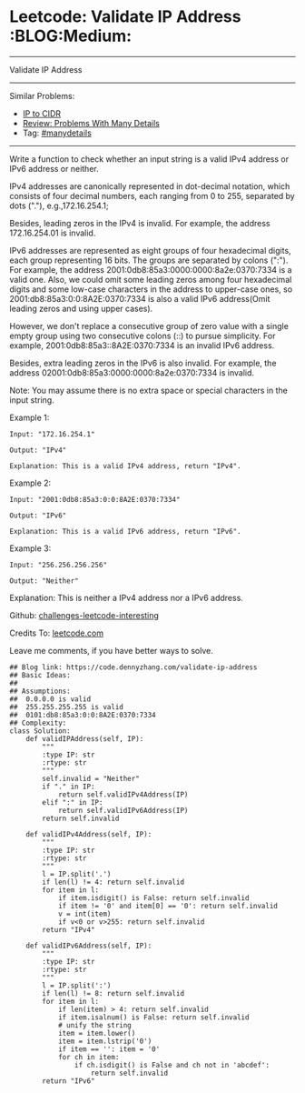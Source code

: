 # Leetcode: Validate IP Address     :BLOG:Medium:


---

Validate IP Address  

---

Similar Problems:  
-   [IP to CIDR](https://code.dennyzhang.com/ip-to-cidr)
-   [Review: Problems With Many Details](https://code.dennyzhang.com/review-manydetails)
-   Tag: [#manydetails](https://code.dennyzhang.com/tag/manydetails)

---

Write a function to check whether an input string is a valid IPv4 address or IPv6 address or neither.  

IPv4 addresses are canonically represented in dot-decimal notation, which consists of four decimal numbers, each ranging from 0 to 255, separated by dots ("."), e.g.,172.16.254.1;  

Besides, leading zeros in the IPv4 is invalid. For example, the address 172.16.254.01 is invalid.  

IPv6 addresses are represented as eight groups of four hexadecimal digits, each group representing 16 bits. The groups are separated by colons (":"). For example, the address 2001:0db8:85a3:0000:0000:8a2e:0370:7334 is a valid one. Also, we could omit some leading zeros among four hexadecimal digits and some low-case characters in the address to upper-case ones, so 2001:db8:85a3:0:0:8A2E:0370:7334 is also a valid IPv6 address(Omit leading zeros and using upper cases).  

However, we don't replace a consecutive group of zero value with a single empty group using two consecutive colons (::) to pursue simplicity. For example, 2001:0db8:85a3::8A2E:0370:7334 is an invalid IPv6 address.  

Besides, extra leading zeros in the IPv6 is also invalid. For example, the address 02001:0db8:85a3:0000:0000:8a2e:0370:7334 is invalid.  

Note: You may assume there is no extra space or special characters in the input string.  

Example 1:  

    Input: "172.16.254.1"
    
    Output: "IPv4"
    
    Explanation: This is a valid IPv4 address, return "IPv4".

Example 2:  

    Input: "2001:0db8:85a3:0:0:8A2E:0370:7334"
    
    Output: "IPv6"
    
    Explanation: This is a valid IPv6 address, return "IPv6".

Example 3:  

    Input: "256.256.256.256"
    
    Output: "Neither"

Explanation: This is neither a IPv4 address nor a IPv6 address.  

Github: [challenges-leetcode-interesting](https://github.com/DennyZhang/challenges-leetcode-interesting/tree/master/validate-ip-address)  

Credits To: [leetcode.com](https://leetcode.com/problems/validate-ip-address/description/)  

Leave me comments, if you have better ways to solve.  

    ## Blog link: https://code.dennyzhang.com/validate-ip-address
    ## Basic Ideas:
    ##
    ## Assumptions: 
    ##  0.0.0.0 is valid
    ##  255.255.255.255 is valid
    ##  0101:db8:85a3:0:0:8A2E:0370:7334
    ## Complexity:
    class Solution:
        def validIPAddress(self, IP):
            """
            :type IP: str
            :rtype: str
            """
            self.invalid = "Neither"
            if "." in IP:
                return self.validIPv4Address(IP)
            elif ":" in IP:
                return self.validIPv6Address(IP)
            return self.invalid
    
        def validIPv4Address(self, IP):
            """
            :type IP: str
            :rtype: str
            """
            l = IP.split('.')
            if len(l) != 4: return self.invalid
            for item in l:
                if item.isdigit() is False: return self.invalid
                if item != '0' and item[0] == '0': return self.invalid
                v = int(item)
                if v<0 or v>255: return self.invalid
            return "IPv4"
    
        def validIPv6Address(self, IP):
            """
            :type IP: str
            :rtype: str
            """
            l = IP.split(':')
            if len(l) != 8: return self.invalid
            for item in l:
                if len(item) > 4: return self.invalid
                if item.isalnum() is False: return self.invalid
                # unify the string
                item = item.lower()
                item = item.lstrip('0')
                if item == '': item = '0'
                for ch in item:
                    if ch.isdigit() is False and ch not in 'abcdef':
                        return self.invalid
            return "IPv6"